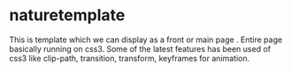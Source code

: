 # naturetemplate
This is template which we can display as a front or main page . 
Entire page basically running on css3. Some of the latest features
has been used of css3 like clip-path, transition, transform, keyframes for animation.

